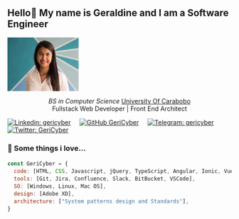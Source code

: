 <h2> Hello👋 My name is Geraldine and I am a Software Engineer </h2>

<img align="center"
  src="./photo.jpg"
  width="160">

<p align="center">
    <em>BS in Computer Science</em> <a target="_blank" href="http://www.uc.edu.ve/">University Of Carabobo</a>
    </br>Fullstack Web Developer | Front End Architect
</p>


[![Linkedin: gericyber](https://img.shields.io/badge/-gericyber-blue?style=flat-square&logo=Linkedin&logoColor=white&link=https://www.linkedin.com/in/gericyber/)](https://www.linkedin.com/in/gericyber/) &nbsp; &nbsp;
[![GitHub GeriCyber](https://img.shields.io/github/followers/GeriCyber?label=follow&style=social)](https://github.com/GeriCyber) &nbsp; &nbsp;
[![Telegram: gericyber](https://img.shields.io/badge/-gericyber-blue?style=flat-square&logo=Telegram&logoColor=white&link=https://t.me/gericyber)](https://t.me/gericyber) &nbsp; &nbsp;
[![Twitter: GeriCyber](https://img.shields.io/badge/-GeriCyber-blue?style=flat-square&logo=Twitter&logoColor=white&link=https://twitter.com/GeriCyber)](https://twitter.com/GeriCyber)


### 💚 Some things i love...  

```javascript
const GeriCyber = {
  code: [HTML, CSS, Javascript, jQuery, TypeScript, Angular, Ionic, Vue.js, Firebase, Node.js, PHP, Laravel, MySQL, C, C++],
  tools: [Git, Jira, Confluence, Slack, BitBucket, VSCode],
  SO: [Windows, Linux, Mac OS],
  design: [Adobe XD],
  architecture: ["System patterns design and Standards"],
}
```
